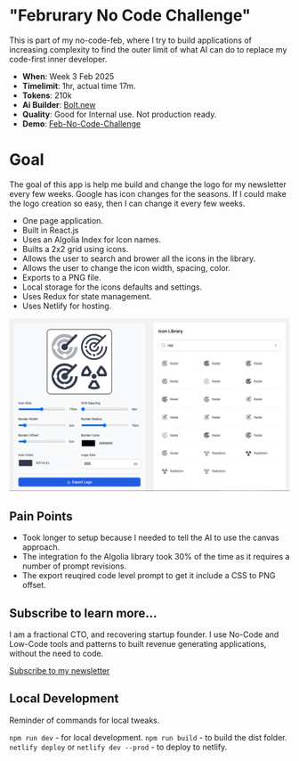 # "Februrary No Code Challenge"
This is part of my no-code-feb, where I try to build applications
of increasing complexity to find the outer limit of what AI can do
to replace my code-first inner developer.

- __When__: Week 3 Feb 2025
- __Timelimit__: 1hr, actual time 17m.
- __Tokens__: 210k
- __Ai Builder__: [Bolt.new](https://bolt.new)
- __Quality__: Good for Internal use. Not production ready.
- __Demo__: [Feb-No-Code-Challenge](https://apps.logo.lowcodecto.com/)

# Goal
The goal of this app is help me build and change the logo for
my newsletter every few weeks. Google has icon changes for the
seasons. If I could make the logo creation so easy, then I can
change it every few weeks.

- One page application.
- Built in React.js
- Uses an Algolia Index for Icon names.
- Builts a 2x2 grid using icons.
- Allows the user to search and brower all the icons in the library.
- Allows the user to change the icon width, spacing, color.
- Exports to a PNG file.
- Local storage for the icons defaults and settings.
- Uses Redux for state management.
- Uses Netlify for hosting.

![V2 Builder](assets/v2-builder.png)

## Pain Points
- Took longer to setup because I needed to tell the AI to use the canvas approach.
- The integration fo the Algolia library took 30% of the time as it requires a number of prompt revisions.
- The export reuqired code level prompt to get it include a CSS to PNG offset.

## Subscribe to learn more...
I am a fractional CTO, and recovering startup founder. I use
No-Code and Low-Code tools and patterns to built revenue generating
applications, without the need to code.

[Subscribe to my newsletter](https://lowCodeCTO.com)

## Local Development
Reminder of commands for local tweaks.

`npm run dev` - for local development.
`npm run build` - to build the dist folder.
`netlify deploy` or `netlify dev --prod` - to deploy to netlify.